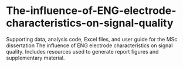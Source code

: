 # The-influence-of-ENG-electrode-characteristics-on-signal-quality
Supporting data, analysis code, Excel files, and user guide for the MSc dissertation The influence of ENG electrode characteristics on signal quality. Includes resources used to generate report figures and supplementary material.
